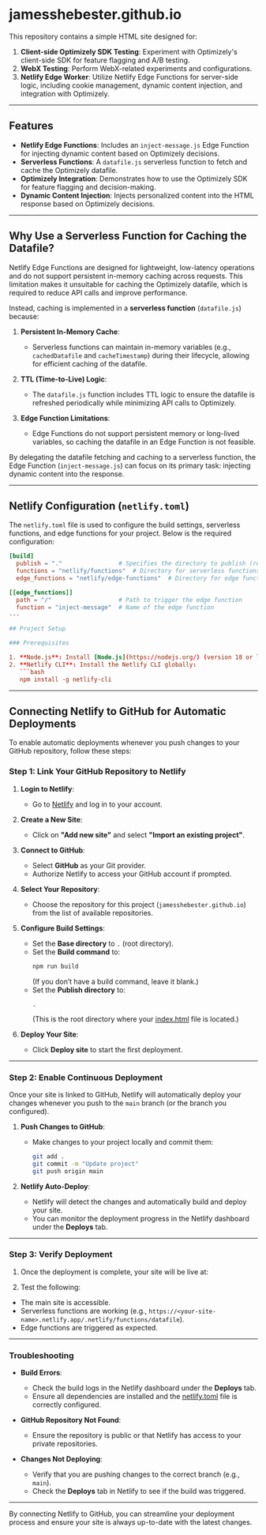 # jamesshebester.github.io

This repository contains a simple HTML site designed for:

1. **Client-side Optimizely SDK Testing**: Experiment with Optimizely's client-side SDK for feature flagging and A/B testing.
2. **WebX Testing**: Perform WebX-related experiments and configurations.
3. **Netlify Edge Worker**: Utilize Netlify Edge Functions for server-side logic, including cookie management, dynamic content injection, and integration with Optimizely.

---

## Features

- **Netlify Edge Functions**: Includes an `inject-message.js` Edge Function for injecting dynamic content based on Optimizely decisions.
- **Serverless Functions**: A `datafile.js` serverless function to fetch and cache the Optimizely datafile.
- **Optimizely Integration**: Demonstrates how to use the Optimizely SDK for feature flagging and decision-making.
- **Dynamic Content Injection**: Injects personalized content into the HTML response based on Optimizely decisions.

---

## Why Use a Serverless Function for Caching the Datafile?

Netlify Edge Functions are designed for lightweight, low-latency operations and do not support persistent in-memory caching across requests. This limitation makes it unsuitable for caching the Optimizely datafile, which is required to reduce API calls and improve performance.

Instead, caching is implemented in a **serverless function** (`datafile.js`) because:

1. **Persistent In-Memory Cache**:
   - Serverless functions can maintain in-memory variables (e.g., `cachedDatafile` and `cacheTimestamp`) during their lifecycle, allowing for efficient caching of the datafile.

2. **TTL (Time-to-Live) Logic**:
   - The `datafile.js` function includes TTL logic to ensure the datafile is refreshed periodically while minimizing API calls to Optimizely.

3. **Edge Function Limitations**:
   - Edge Functions do not support persistent memory or long-lived variables, so caching the datafile in an Edge Function is not feasible.

By delegating the datafile fetching and caching to a serverless function, the Edge Function (`inject-message.js`) can focus on its primary task: injecting dynamic content into the response.

---

## Netlify Configuration (`netlify.toml`)

The `netlify.toml` file is used to configure the build settings, serverless functions, and edge functions for your project. Below is the required configuration:

```toml
[build]
  publish = "."                # Specifies the directory to publish (root directory in this case)
  functions = "netlify/functions"  # Directory for serverless functions
  edge_functions = "netlify/edge-functions"  # Directory for edge functions

[[edge_functions]]
  path = "/"                   # Path to trigger the edge function
  function = "inject-message"  # Name of the edge function
---

## Project Setup

### Prerequisites

1. **Node.js**: Install [Node.js](https://nodejs.org/) (version 18 or later is recommended).
2. **Netlify CLI**: Install the Netlify CLI globally:
   ```bash
   npm install -g netlify-cli
   ```

---

## Connecting Netlify to GitHub for Automatic Deployments

To enable automatic deployments whenever you push changes to your GitHub repository, follow these steps:

### Step 1: Link Your GitHub Repository to Netlify

1. **Login to Netlify**:
   - Go to [Netlify](https://www.netlify.com/) and log in to your account.

2. **Create a New Site**:
   - Click on **"Add new site"** and select **"Import an existing project"**.

3. **Connect to GitHub**:
   - Select **GitHub** as your Git provider.
   - Authorize Netlify to access your GitHub account if prompted.

4. **Select Your Repository**:
   - Choose the repository for this project (`jamesshebester.github.io`) from the list of available repositories.

5. **Configure Build Settings**:
   - Set the **Base directory** to `.` (root directory).
   - Set the **Build command** to:
     ```bash
     npm run build
     ```
     (If you don’t have a build command, leave it blank.)
   - Set the **Publish directory** to:
     ```plaintext
     .
     ```
     (This is the root directory where your [index.html](http://_vscodecontentref_/1) file is located.)

6. **Deploy Your Site**:
   - Click **Deploy site** to start the first deployment.

---

### Step 2: Enable Continuous Deployment

Once your site is linked to GitHub, Netlify will automatically deploy your changes whenever you push to the `main` branch (or the branch you configured).

1. **Push Changes to GitHub**:
   - Make changes to your project locally and commit them:
     ```bash
     git add .
     git commit -m "Update project"
     git push origin main
     ```

2. **Netlify Auto-Deploy**:
   - Netlify will detect the changes and automatically build and deploy your site.
   - You can monitor the deployment progress in the Netlify dashboard under the **Deploys** tab.

---

### Step 3: Verify Deployment

1. Once the deployment is complete, your site will be live at:

2. Test the following:
- The main site is accessible.
- Serverless functions are working (e.g., `https://<your-site-name>.netlify.app/.netlify/functions/datafile`).
- Edge functions are triggered as expected.

---

### Troubleshooting

- **Build Errors**:
  - Check the build logs in the Netlify dashboard under the **Deploys** tab.
  - Ensure all dependencies are installed and the [netlify.toml](http://_vscodecontentref_/2) file is correctly configured.

- **GitHub Repository Not Found**:
  - Ensure the repository is public or that Netlify has access to your private repositories.

- **Changes Not Deploying**:
  - Verify that you are pushing changes to the correct branch (e.g., `main`).
  - Check the **Deploys** tab in Netlify to see if the build was triggered.

---

By connecting Netlify to GitHub, you can streamline your deployment process and ensure your site is always up-to-date with the latest changes.
